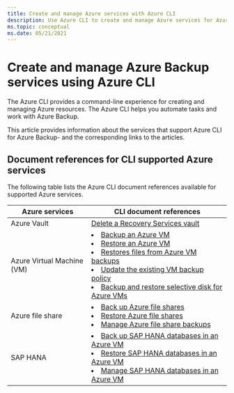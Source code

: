 ```yaml
---
title: Create and manage Azure services with Azure CLI
description: Use Azure CLI to create and manage Azure services for Azure Backup.
ms.topic: conceptual
ms.date: 05/21/2021
---
```


# Create and manage Azure Backup services using Azure CLI

The Azure CLI provides a command-line experience for creating and managing Azure resources. The Azure CLI helps you automate tasks and work with Azure Backup.

This article provides information about the services that support Azure CLI for Azure Backup- and the corresponding links to the articles.

## Document references for CLI supported Azure services

The following table lists the Azure CLI document references available for supported Azure services.

Azure services | CLI document references
-------------------------- | ---------------------------------
Azure Vault | [Delete a Recovery Services vault](/azure/backup/backup-azure-delete-vault&tabs=cli#tabpanel_1_cli)
Azure Virtual Machine (VM) | <li>[Backup an Azure VM](quick-backup-vm-cli.md)</li><li>[Restore an Azure VM](tutorial-restore-disk.md)</li><li>[Restores files from Azure VM backups](tutorial-restore-files.md)</li><li>[Update the existing VM backup policy](modify-vm-policy-cli.md)</li><li>[Backup and restore selective disk for Azure VMs](selective-disk-backup-restore.md#using-azure-cli)</li>
Azure file share | <li>[Back up Azure file shares](backup-afs-cli.md)</li><li>[Restore Azure file shares](restore-afs-cli.md)</li><li>[Manage Azure file share backups](manage-afs-backup-cli.md)</li>
SAP HANA | <li>[Back up SAP HANA databases in an Azure VM](tutorial-sap-hana-backup-cli.md)</li><li>[Restore SAP HANA databases in an Azure VM](tutorial-sap-hana-restore-cli.md)</li><li>[Manage SAP HANA databases in an Azure VM](tutorial-sap-hana-manage-cli.md)</li>
